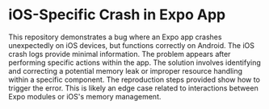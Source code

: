 # iOS-Specific Crash in Expo App

This repository demonstrates a bug where an Expo app crashes unexpectedly on iOS devices, but functions correctly on Android.  The iOS crash logs provide minimal information. The problem appears after performing specific actions within the app. The solution involves identifying and correcting a potential memory leak or improper resource handling within a specific component.  The reproduction steps provided show how to trigger the error. This is likely an edge case related to interactions between Expo modules or iOS's memory management.